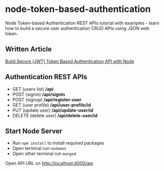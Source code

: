 # node-token-based-authentication

Node Token-based Authentication REST APIs tutorial with examples - learn how to build a secure user authentication CRUD APIs using JSON web token.


## Written Article
[Build Secure (JWT) Token Based Authentication API with Node](https://www.positronx.io/build-secure-jwt-token-based-authentication-api-with-node/)


## Authentication REST APIs
* GET (users list)	  **/api**
* POST (signin)	      **/api/signin**
* POST (signup)	      **/api/register-user**
* GET (user profile)	  **/api/user-profile/id**
* PUT (update user)	  **/api/update-user/id**
* DELETE (delete user)  **/api/delete-user/id**


## Start Node Server

- Run `npm install` to install required packages 
- Open terminal run `nodemon`
- Open other terminal run `mongod`

Open API URL on [http://localhost:4000/api](http://localhost:4000/api)

